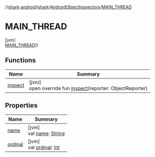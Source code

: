 //[shark-android](../../../../index.md)/[shark](../../index.md)/[AndroidObjectInspectors](../index.md)/[MAIN_THREAD](index.md)

# MAIN_THREAD

[jvm]\
[MAIN_THREAD](index.md)()

## Functions

| Name | Summary |
|---|---|
| [inspect](inspect.md) | [jvm]<br>open override fun [inspect](inspect.md)(reporter: ObjectReporter) |

## Properties

| Name | Summary |
|---|---|
| [name](../../-android-reference-matchers/-i-r-e-q-u-e-s-t_-f-i-n-i-s-h_-c-a-l-l-b-a-c-k/index.md#-372974862%2FProperties%2F980726859) | [jvm]<br>val [name](../../-android-reference-matchers/-i-r-e-q-u-e-s-t_-f-i-n-i-s-h_-c-a-l-l-b-a-c-k/index.md#-372974862%2FProperties%2F980726859): [String](https://kotlinlang.org/api/latest/jvm/stdlib/kotlin/-string/index.html) |
| [ordinal](../../-android-reference-matchers/-i-r-e-q-u-e-s-t_-f-i-n-i-s-h_-c-a-l-l-b-a-c-k/index.md#-739389684%2FProperties%2F980726859) | [jvm]<br>val [ordinal](../../-android-reference-matchers/-i-r-e-q-u-e-s-t_-f-i-n-i-s-h_-c-a-l-l-b-a-c-k/index.md#-739389684%2FProperties%2F980726859): [Int](https://kotlinlang.org/api/latest/jvm/stdlib/kotlin/-int/index.html) |
